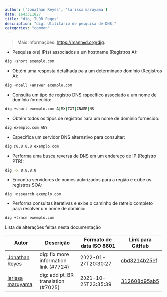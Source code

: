 ```yaml
---
author: ['Jonathan Reyes', 'larissa maruyama']
date: 1643311827
title: "dig, TLDR Pages"
description: "dig, Utilitário de pesquisa de DNS."
categories: "common"
---
```

> Mais informações: <https://manned.org/dig>.

- Pesquisa o(s) IP(s) associados a um hostname (Registros A):

```bash
dig +short exemplo.com
```

- Obtém uma resposta detalhada para um determinado domínio (Registros A):

```bash
dig +noall +answer exemplo.com
```

- Consulta um tipo de registro DNS específico associado a um nome de domínio fornecido:

```bash
dig +short exemplo.com A|MX|TXT|CNAME|NS
```

- Obtém todos os tipos de registros para um nome de domínio fornecido:

```bash
dig exemplo.com ANY
```

- Especifica um servidor DNS alternativo para consultar:

```bash
dig @8.8.8.8 exemplo.com
```

- Performa uma busca reversa de DNS em um endereço de IP (Registro PTR):

```bash
dig -x 8.8.8.8
```

- Encontra servidores de nomes autorizados para a região e exibe os registros SOA:

```bash
dig +nssearch exemplo.com
```

- Performa consultas iterativas e exibe o caminho de ratreio completo para resolver um nome de domínio:

```bash
dig +trace exemplo.com
```
Lista de alterações feitas nesta documentação


Autor | Descrição | Formato de data ISO 8601 | Link para GitHub
------|-----|-----|-----
[Jonathan Reyes](mailto:jreyes33@users.noreply.github.com) | dig: fix more information link (#7724) | 2022-01-27T20:30:27 | [cbd3214b25ef](https://github.com/tldr-pages/tldr/commit/cbd3214b25ef91e2590438cc9669c02f28720ce8)
[larissa maruyama](mailto:54145084+snorlara@users.noreply.github.com) | dig: add pt_BR translation (#7025) | 2021-10-25T23:35:39 | [312608d95ab5](https://github.com/tldr-pages/tldr/commit/312608d95ab5d156afc222c5901058e5cb30f0c0)


